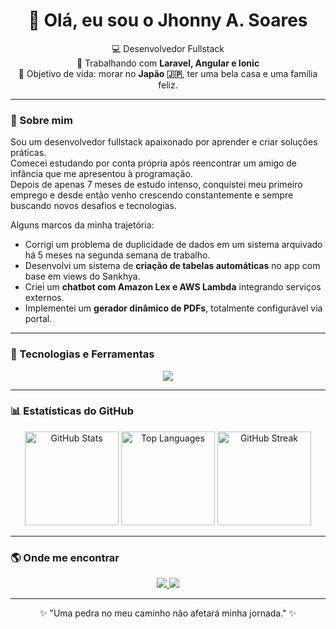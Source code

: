 <h1 align="center">👋 Olá, eu sou o Jhonny A. Soares</h1>

<p align="center">
  💻 Desenvolvedor Fullstack<br>
  🚀 Trabalhando com <strong>Laravel, Angular e Ionic</strong><br>
  🎯 Objetivo de vida: morar no <strong>Japão 🇯🇵</strong>, ter uma bela casa e uma família feliz.
</p>

---

### 🧠 Sobre mim
Sou um desenvolvedor fullstack apaixonado por aprender e criar soluções práticas.  
Comecei estudando por conta própria após reencontrar um amigo de infância que me apresentou à programação.  
Depois de apenas 7 meses de estudo intenso, conquistei meu primeiro emprego e desde então venho crescendo constantemente e sempre buscando novos desafios e tecnologias.

Alguns marcos da minha trajetória:
- Corrigi um problema de duplicidade de dados em um sistema arquivado há 5 meses na segunda semana de trabalho.
- Desenvolvi um sistema de **criação de tabelas automáticas** no app com base em views do Sankhya.
- Criei um **chatbot com Amazon Lex e AWS Lambda** integrando serviços externos.
- Implementei um **gerador dinâmico de PDFs**, totalmente configurável via portal.

---

### 🧰 Tecnologias e Ferramentas
<p align="center">
  <img src="https://skillicons.dev/icons?i=html,css,scss,ts,angular,ionic,php,laravel,mysql,aws,git,github,vscode,linux" />
</p>

---

### 📊 Estatísticas do GitHub

<p align="center">
  <img src="https://github-readme-stats.vercel.app/api?username=JhonnyASoares&show_icons=true&theme=dark" alt="GitHub Stats" height="150" />
  <img src="https://github-readme-stats.vercel.app/api/top-langs/?username=JhonnyASoares&layout=compact&theme=dark" alt="Top Languages" height="150" />
  <img src="https://streak-stats.demolab.com?user=JhonnyASoares&theme=dark&hide_border=true" alt="GitHub Streak" height="150" />
</p>

---

### 🌎 Onde me encontrar
<p align="center">
  <a href="https://www.linkedin.com/in/jhonny-a-soares-5278a4342" target="_blank">
    <img src="https://img.shields.io/badge/LinkedIn-0A66C2?style=for-the-badge&logo=linkedin&logoColor=white" />
  </a>
  <a href="mailto:jhonny.mg35@gmail.com">
    <img src="https://img.shields.io/badge/Email-D14836?style=for-the-badge&logo=gmail&logoColor=white" />
  </a>
</p>

---

<p align="center">✨ "Uma pedra no meu caminho não afetará minha jornada." ✨</p>


